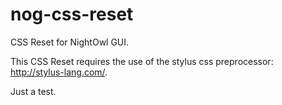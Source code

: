 # nog-css-reset
CSS Reset for NightOwl GUI.

This CSS Reset requires the use of the stylus css
preprocessor: http://stylus-lang.com/.

Just a test.
